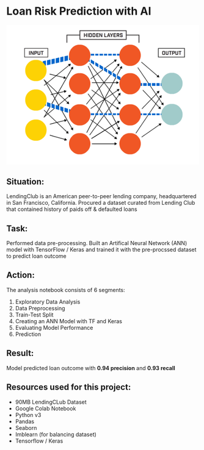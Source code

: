 # Loan Risk Prediction with AI 

![ANN](https://github.com/shafin071/lending-club-TF-Keras/blob/master/ANN.gif)

## Situation:
LendingClub is an American peer-to-peer lending company, headquartered in San Francisco, California. Procured a dataset curated from Lending Club that contained history of paids off & defaulted loans

## Task:
Performed data pre-processing. Built an Artifical Neural Network (ANN) model with TensorFlow / Keras and trained it with the pre-procssed dataset to predict loan outcome

## Action:
The analysis notebook consists of 6 segments:

1. Exploratory Data Analysis
2. Data Preprocessing
3. Train-Test Split
4. Creating an ANN Model with TF and Keras
5. Evaluating Model Performance
6. Prediction

## Result:
Model predicted loan outcome with **0.94 precision** and **0.93 recall**

## Resources used for this project:
* 90MB LendingCLub Dataset
* Google Colab Notebook
* Python v3
* Pandas
* Seaborn
* Imblearn (for balancing dataset)
* Tensorflow / Keras
